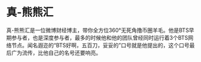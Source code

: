 # 真-熊熊汇

真-熊熊汇是一位微博财经博主，带你全方位360°无死角撸币圈羊毛。他是BTS早期参与者，也是深度参与者，最多的时候他和他的团队曾经同时运行着3个BTS网络节点。闻名遐迩的“BTS好啊，五百刀，妥妥的”口号就是他提出的，这个口号最后广为流传，比他自己的名号还要响亮。
